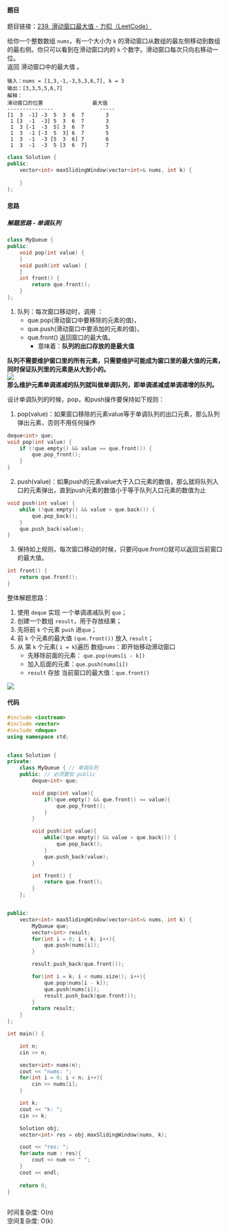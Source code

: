 <h4 id="Jwa95">题目</h4>

题目链接：[239. 滑动窗口最大值 - 力扣（LeetCode）](https://leetcode.cn/problems/sliding-window-maximum/description/)

给你一个整数数组 `nums`，有一个大小为 `k` 的滑动窗口从数组的最左侧移动到数组的最右侧。你只可以看到在滑动窗口内的 `k` 个数字。滑动窗口每次只向右移动一位。  
返回 滑动窗口中的最大值 。

```plain
输入：nums = [1,3,-1,-3,5,3,6,7], k = 3
输出：[3,3,5,5,6,7]
解释：
滑动窗口的位置                最大值
---------------               -----
[1  3  -1] -3  5  3  6  7       3
 1 [3  -1  -3] 5  3  6  7       3
 1  3 [-1  -3  5] 3  6  7       5
 1  3  -1 [-3  5  3] 6  7       5
 1  3  -1  -3 [5  3  6] 7       6
 1  3  -1  -3  5 [3  6  7]      7
```

```cpp
class Solution {
public:
    vector<int> maxSlidingWindow(vector<int>& nums, int k) {
        
    }
};
```



<h4 id="lLf0g">思路</h4>
<h5 id="FCs3f">解题思路 - 单调队列</h5>

```cpp
class MyQueue {
public:
    void pop(int value) {
    }
    void push(int value) {
    }
    int front() {
        return que.front();
    }
};
```

1. 队列：每次窗口移动时，调用 ：
    - que.pop(滑动窗口中要移除的元素的值)，
    - que.push(滑动窗口中要添加的元素的值)，
    - que.front() 返回窗口的最大值。
        * 意味着：**队列的出口存放的是最大值**

**队列不需要维护窗口里的所有元素，只需要维护可能成为窗口里的最大值的元素，同时保证队列里的元素是从大到小的。**  
![](http://cdn.notes.kamacoder.com/d035ca9b-1274-4a3d-8e06-97adffca297b.png)  
**那么维护元素单调递减的队列就叫做单调队列，即单调递减或单调递增的队列。**

设计单调队列的时候，pop，和push操作要保持如下规则：

1. pop(value)：如果窗口移除的元素value等于单调队列的出口元素，那么队列弹出元素，否则不用任何操作

```cpp
deque<int> que;
void pop(int value) {
    if (!que.empty() && value == que.front()) {
        que.pop_front();
    }
}
```

2. push(value)：如果push的元素value大于入口元素的数值，那么就将队列入口的元素弹出，直到push元素的数值小于等于队列入口元素的数值为止

```cpp
void push(int value) {
    while (!que.empty() && value > que.back()) {
        que.pop_back();
    }
    que.push_back(value);
}
```

3. 保持如上规则，每次窗口移动的时候，只要问que.front()就可以返回当前窗口的最大值。

```cpp
int front() {
    return que.front();
}
```

整体解题思路：

1. 使用 `deque` 实现 一个单调递减队列 `que`；
2. 创建一个数组 `result`，用于存放结果；
3. 先将前 `k` 个元素 `push` 进`que`；
4. 前 `k` 个元素的最大值 `(que.front())` 放入  `result`；
5. 从 第 `k` 个元素( `i = k`)遍历 数组`nums`：即开始移动滑动窗口
    - 先移除前面的元素： `que.pop(nums[i - k])`
    - 加入后面的元素：`que.push(nums[i])`
    - `result` 存放 当前窗口的最大值：`que.front()`

![](http://cdn.notes.kamacoder.com/d586b90c-c2eb-44a3-89f8-f5178d6a9eb8.png)

<h4 id="Hyfrv">代码</h4>

```cpp
#include <iostream>
#include <vector>
#include <deque>
using namespace std;


class Solution {
private:
    class MyQueue { // 单调队列
    public: // 必须要加 public
        deque<int> que;

        void pop(int value){
            if(!que.empty() && que.front() == value){
                que.pop_front();
            }
        }

        void push(int value){
            while(!que.empty() && value > que.back()) {
                que.pop_back();
            }
            que.push_back(value);
        }

        int front() {
            return que.front();
        }
    };


public:
    vector<int> maxSlidingWindow(vector<int>& nums, int k) {
        MyQueue que;
        vector<int> result;
        for(int i = 0; i < k; i++){
            que.push(nums[i]);
        }

        result.push_back(que.front());

        for(int i = k; i < nums.size(); i++){
            que.pop(nums[i - k]);
            que.push(nums[i]);
            result.push_back(que.front());
        }
        return result;
    }
};

int main() {

    int n;
    cin >> n;

    vector<int> nums(n);
    cout << "nums: ";
    for(int i = 0; i < n; i++){
        cin >> nums[i];
    }

    int k;
    cout << "k: ";
    cin >> k;

    Solution obj;
    vector<int> res = obj.maxSlidingWindow(nums, k);

    cout << "res: ";
    for(auto num : res){
        cout << num << " ";
    }
    cout << endl;
    
    return 0;
}
    
```

时间复杂度: O(n)  
空间复杂度: O(k)

